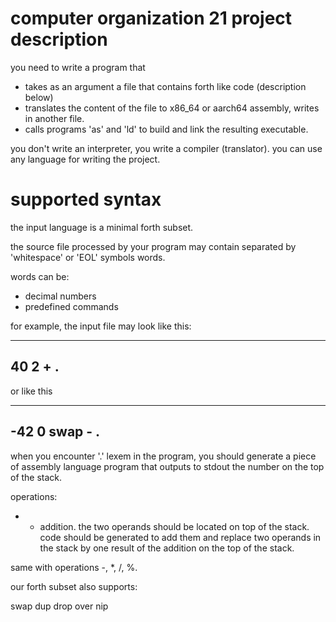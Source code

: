 computer organization 21 project description
============================================

you need to write a program that

* takes as an argument a file that contains forth like code (description below)
* translates the content of the file to x86_64 or aarch64 assembly, writes in another file.
* calls programs 'as' and 'ld' to build and link the resulting executable.

you don't write an interpreter, you write a compiler (translator).
you can use any language for writing the project.

supported syntax
================

the input language is a minimal forth subset.

the source file processed by your program may contain separated by 'whitespace' or 'EOL' symbols words.

words can be:
* decimal numbers
* predefined commands

for example, the input file may look like this:

------------------------
40 2 
+
.
------------------------

or like this

------------------------
-42
0 swap -
.
------------------------


when you encounter '.' lexem in the program, you should generate a piece of assembly language program that outputs to stdout the number on the top of the stack.

operations:

+ - addition. the two operands should be located on top of the stack. code should be generated to add them and replace two operands in the stack by one result of the addition on the top of the stack.

same with operations -, *, /, %.

our forth subset also supports:

swap
dup
drop
over
nip


